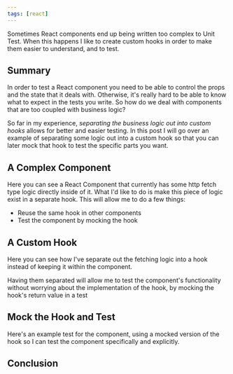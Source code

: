 ```yaml
---
tags: [react]
---
```


Sometimes React components end up being written too complex to Unit Test.  When this happens I like to create custom hooks in order to make them easier to understand, and to test.

## Summary

In order to test a React component you need to be able to control the props and the state that it deals with.  Otherwise, it's really hard to be able to know what to expect in the tests you write.  So how do we deal with components that are too coupled with business logic?

So far in my experience, _separating the business logic out into custom hooks_ allows for better and easier testing.  In this post I will go over an example of separating some logic out into a custom hook so that you can later mock that hook to test the specific parts you want.

## A Complex Component

Here you can see a React Component that currently has some http fetch type logic directly inside of it.  What I'd like to do is make this piece of logic exist in a separate hook.  This will allow me to do a few things:
- Reuse the same hook in other components
- Test the component by mocking the hook

## A Custom Hook

Here you can see how I've separate out the fetching logic into a hook instead of keeping it within the component.

Having them separated will allow me to test the component's functionality without worrying about the implementation of the hook, by mocking the hook's return value in a test

## Mock the Hook and Test

Here's an example test for the component, using a mocked version of the hook so I can test the component specifically and explicitly.

## Conclusion